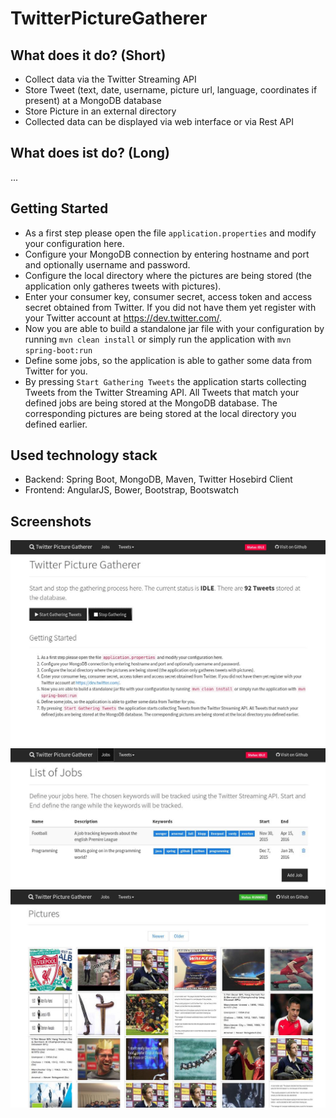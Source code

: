 # TwitterPictureGatherer



## What does it do? (Short)
* Collect data via the Twitter Streaming API
* Store Tweet (text, date, username, picture url, language, coordinates if present) at a MongoDB database
* Store Picture in an external directory
* Collected data can be displayed via web interface or via Rest API

## What does ist do? (Long)
...
## Getting Started
* As a first step please open the file <code>application.properties</code> and modify your configuration here.
* Configure your MongoDB connection by entering hostname and port and optionally username and password.
* Configure the local directory where the pictures are being stored (the application only gatheres tweets with pictures).
* Enter your consumer key, consumer secret, access token and access secret obtained from Twitter. If you did not have them yet
	register with your Twitter account at <a href="https://dev.twitter.com/" target="_blank">https://dev.twitter.com/</a>.</li>
* Now you are able to build a standalone jar file with your configuration by running <code>mvn clean install</code> or simply
	run the application with <code>mvn spring-boot:run</code></li>
* Define some jobs, so the application is able to gather some data from Twitter for you.</li>
* By pressing <code>Start Gathering Tweets</code> the application starts collecting Tweets from the Twitter Streaming API. All Tweets that match your defined jobs are being stored at the MongoDB database. The corresponding pictures are being stored at the local directory you defined earlier.</li>

## Used technology stack
* Backend: Spring Boot, MongoDB, Maven, Twitter Hosebird Client
* Frontend: AngularJS, Bower, Bootstrap, Bootswatch

## Screenshots

![Screen Shot 1](/screen1.jpg?raw=true "Screen Shot 1")
![Screen Shot 2](/screen2.jpg?raw=true "Screen Shot 2")
![Screen Shot 3](/screen3.jpg?raw=true "Screen Shot 3")
